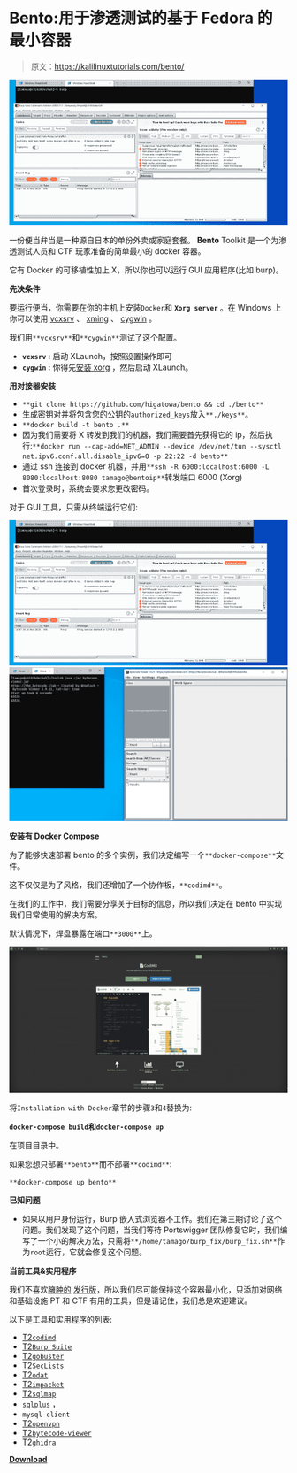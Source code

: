 # Bento:用于渗透测试的基于 Fedora 的最小容器

> 原文：<https://kalilinuxtutorials.com/bento/>

[![Bento : A Minimal Fedora-Based Container For Penetration Tests](img/6c1caeaa9ff557760c1b6dc21e2d9bfe.png "Bento : A Minimal Fedora-Based Container For Penetration Tests")](https://1.bp.blogspot.com/-t8T_YKUtKMg/X-J4VJNtQmI/AAAAAAAAIMA/C279VLT8ABgqX0jugIJhJZcZopaAWU0yQCLcBGAsYHQ/s728/Bento-1%25281%2529.png)

一份便当弁当是一种源自日本的单份外卖或家庭套餐。 **Bento** Toolkit 是一个为渗透测试人员和 CTF 玩家准备的简单最小的 docker 容器。

它有 Docker 的可移植性加上 X，所以你也可以运行 GUI 应用程序(比如 burp)。

**先决条件**

要运行便当，你需要在你的主机上安装`Docker`和 **`Xorg server`** 。在 Windows 上你可以使用 [vcxsrv](https://sourceforge.net/projects/vcxsrv/) 、 [xming](https://sourceforge.net/projects/xming/) 、 [cygwin](https://www.cygwin.com/) 。

我们用`**vcxsrv**`和`**cygwin**`测试了这个配置。

*   **`vcxsrv` :** 启动 XLaunch，按照设置操作即可
*   **`cygwin` :** 你得先[安装 xorg](https://x.cygwin.com/docs/ug/setup.html) ，然后启动 XLaunch。

**用对接器安装**

*   `**git clone https://github.com/higatowa/bento && cd ./bento**`
*   生成密钥对并将包含您的公钥的`authorized_keys`放入`**./keys**`。
*   `**docker build -t bento .**`
*   因为我们需要将 X 转发到我们的机器，我们需要首先获得它的 ip，然后执行:`**docker run --cap-add=NET_ADMIN --device /dev/net/tun --sysctl net.ipv6.conf.all.disable_ipv6=0 -p 22:22 -d bento**`
*   通过 ssh 连接到 docker 机器，并用`**ssh -R 6000:localhost:6000 -L 8080:localhost:8080 tamago@bentoip**`转发端口 6000 (Xorg)
*   首次登录时，系统会要求您更改密码。

对于 GUI 工具，只需从终端运行它们:

![Bento : A Minimal Fedora-Based Container For Penetration Tests](img/6c1caeaa9ff557760c1b6dc21e2d9bfe.png "Bento : A Minimal Fedora-Based Container For Penetration Tests")![](img/10a5651c293ae1ffac031c4ccd71fab3.png)

**安装有 Docker Compose**

为了能够快速部署 bento 的多个实例，我们决定编写一个`**docker-compose**`文件。

这不仅仅是为了风格，我们还增加了一个协作板，`**codimd**`。

在我们的工作中，我们需要分享关于目标的信息，所以我们决定在 bento 中实现我们日常使用的解决方案。

默认情况下，焊盘暴露在端口`**3000**`上。

![](img/fe8c642940fecd8b2d6c395b72b2b040.png)

将`Installation with Docker`章节的步骤`3`和`4`替换为:

**`docker-compose build`和`docker-compose up`**

在项目目录中。

如果您想只部署`**bento**`而不部署`**codimd**`:

`**docker-compose up bento**`

**已知问题**

*   如果以用户身份运行，Burp 嵌入式浏览器不工作。我们在第三期讨论了这个问题。我们发现了这个问题，当我们等待 Portswigger 团队修复它时，我们编写了一个小的解决方法，只需将`**/home/tamago/burp_fix/burp_fix.sh**`作为`root`运行，它就会修复这个问题。

**当前工具&实用程序**

我们不喜欢[臃肿的](https://www.kali.org/) [发行版](https://www.parrotsec.org/)，所以我们尽可能保持这个容器最小化，只添加对网络和基础设施 PT 和 CTF 有用的工具，但是请记住，我们总是欢迎建议。

以下是工具和实用程序的列表:

*   [T2`codimd`](https://github.com/hackmdio/codimd)
*   [T2`Burp Suite`](https://forum.portswigger.net)
*   [T2`gobuster`](https://github.com/OJ/gobuster)
*   [T2`SecLists`](https://github.com/danielmiessler/SecLists)
*   [T2`odat`](https://github.com/quentinhardy/odat)
*   [T2`impacket`](https://github.com/SecureAuthCorp/impacket)
*   [T2`sqlmap`](https://github.com/sqlmapproject/sqlmap)
*   [`sqlplus`](https://docs.oracle.com/cd/B14117_01/server.101/b12170/qstart.htm) ，
*   `mysql-client`
*   [T2`openvpn`](https://openvpn.net/)
*   [T2`bytecode-viewer`](https://github.com/Konloch/bytecode-viewer)
*   [T2`ghidra`](https://ghidra-sre.org/)

[**Download**](https://github.com/higatowa/bento)